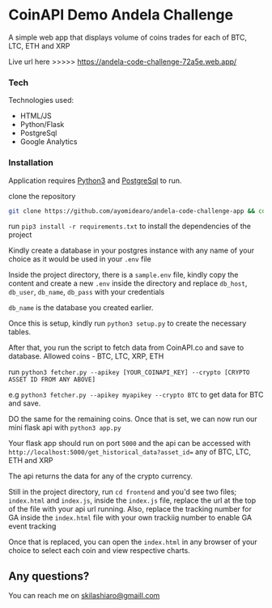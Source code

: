 # CoinAPI Demo Andela Challenge

A simple web app that displays volume of coins trades for each of BTC, LTC, ETH and XRP

Live url here >>>>> https://andela-code-challenge-72a5e.web.app/

### Tech

Technologies used:

* HTML/JS 
* Python/Flask 
* PostgreSql 
* Google Analytics

### Installation

Application requires [Python3](https://www.python.org/download/releases/3.0/) and [PostgreSql](https://www.postgresql.org/) to run.

clone the repository
```sh
git clone https://github.com/ayomidearo/andela-code-challenge-app && cd andela-code-challenge
```
run `pip3 install -r requirements.txt` to install the dependencies of the project

Kindly create a database in your postgres instance with any name of your choice as it would be used in your `.env` file

Inside the project directory, there is a `sample.env` file, kindly copy the content and create a new `.env` inside the directory and replace `db_host`, `db_user`, `db_name`, `db_pass` with your credentials

`db_name` is the database you created earlier.

Once this is setup, kindly run `python3 setup.py` to create the necessary tables.

After that, you run the script to fetch data from CoinAPI.co and save to database. 
Allowed coins  - BTC, LTC, XRP, ETH

run `python3 fetcher.py --apikey [YOUR_COINAPI_KEY] --crypto [CRYPTO ASSET ID FROM ANY ABOVE]`

e.g `python3 fetcher.py --apikey myapikey --crypto BTC` to get data for BTC and save.

DO the same for the remaining coins. Once that is set, we can now run our mini flask api with `python3 app.py`

Your flask app should run on port `5000` and the api can be accessed with `http://localhost:5000/get_historical_data?asset_id=` any of BTC, LTC, ETH and XRP

The api returns the data for any of the crypto currency.

Still in the project directory, run `cd frontend` and you'd see two files; `index.html` and `index.js`, inside the `index.js` file, replace the url at the top of the file with your api url running. Also, replace the tracking number for GA inside the `index.html` file with your own trackiig number to enable GA event tracking

Once that is replaced, you can open the `index.html` in any browser of your choice to select each coin and view respective charts.


## Any questions?

You can reach me on <skilashiaro@gmaill.com>

